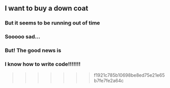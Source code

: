 
## I want to buy a down coat
### But it seems to be running out of time
### Sooooo sad...
### But! The good news is
### I know how to write code!!!!!!!
>>>>>>> f1921c785b10698be8ed75e21e65b7fe7fe2a64c
